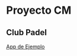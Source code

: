 # Proyecto CM 
## Club Padel

[App de Ejemplo](https://play.google.com/store/apps/details?id=com.playtomic)